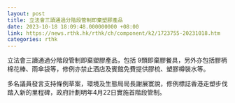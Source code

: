 ```yaml
---
layout: post
title: 立法會三讀通過分階段管制即棄塑膠產品
date: 2023-10-18 18:09:48.000000000 +08:00
link: https://news.rthk.hk/rthk/ch/component/k2/1723755-20231018.htm
categories: rthk
---
```


立法會三讀通過分階段管制即棄塑膠產品，包括 9類即棄膠餐具，另外亦包括膠柄棉花棒、雨傘袋等，修例亦禁止酒店及賓館免費提供膠梳、塑膠樽裝水等。

多名議員發言支持條例草案，環境及生態局局長謝展寰說，修例標誌香港走塑步伐踏入新的里程碑，政府計劃明年4月22日實施首階段管制。
